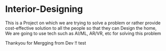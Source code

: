 # Interior-Designing
This is a Project on which we are trying to solve a problem or rather provide cost-effective solution to all the people so that they can Design the home, We are going to use tech such as AI/ML, AR/VR, etc for solving this problem 

Thankyou for Mergging from Dev !! test